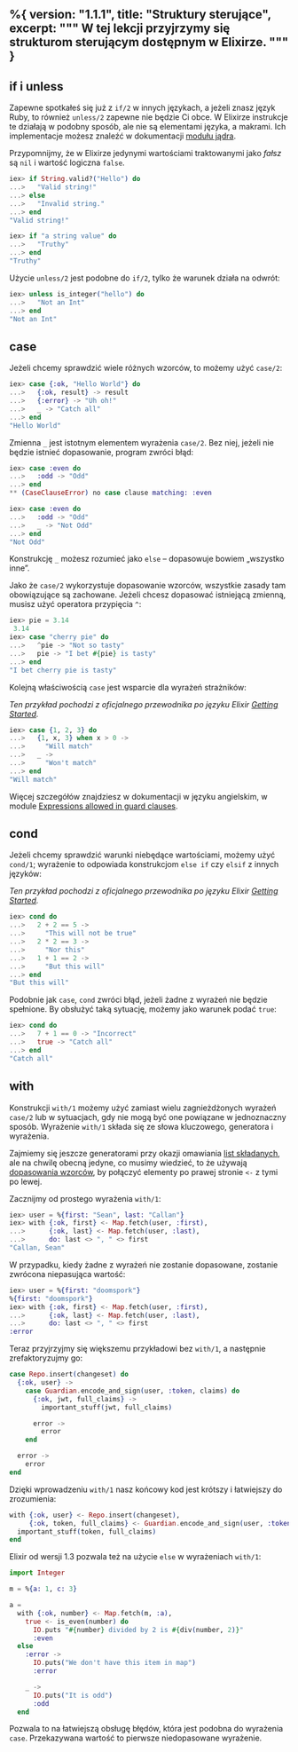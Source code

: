 %{
  version: "1.1.1",
  title: "Struktury sterujące",
  excerpt: """
  W tej lekcji przyjrzymy się strukturom sterującym dostępnym w Elixirze.
  """
}
---

## if i unless

Zapewne spotkałeś się już z `if/2` w innych językach, a jeżeli znasz język Ruby, to również `unless/2` zapewne nie będzie Ci obce.
W Elixirze instrukcje te działają w podobny sposób, ale nie są elementami języka, a makrami. Ich implementacje możesz znaleźć w dokumentacji [modułu jądra](https://hexdocs.pm/elixir/Kernel.html).

Przypomnijmy, że w Elixirze jedynymi wartościami traktowanymi jako _fałsz_ są `nil` i wartość logiczna `false`.

```elixir
iex> if String.valid?("Hello") do
...>   "Valid string!"
...> else
...>   "Invalid string."
...> end
"Valid string!"

iex> if "a string value" do
...>   "Truthy"
...> end
"Truthy"
```

Użycie `unless/2` jest podobne do `if/2`, tylko że warunek działa na odwrót:

```elixir
iex> unless is_integer("hello") do
...>   "Not an Int"
...> end
"Not an Int"
```

## case

Jeżeli chcemy sprawdzić wiele różnych wzorców, to możemy użyć `case/2`:

```elixir
iex> case {:ok, "Hello World"} do
...>   {:ok, result} -> result
...>   {:error} -> "Uh oh!"
...>   _ -> "Catch all"
...> end
"Hello World"
```

Zmienna `_` jest istotnym elementem wyrażenia `case/2`. Bez niej, jeżeli nie będzie istnieć dopasowanie, program zwróci błąd:

```elixir
iex> case :even do
...>   :odd -> "Odd"
...> end
** (CaseClauseError) no case clause matching: :even

iex> case :even do
...>   :odd -> "Odd"
...>   _ -> "Not Odd"
...> end
"Not Odd"
```

Konstrukcję `_` możesz rozumieć jako `else` – dopasowuje bowiem „wszystko inne”.

Jako że `case/2` wykorzystuje dopasowanie wzorców, wszystkie zasady tam obowiązujące są zachowane.
Jeżeli chcesz dopasować istniejącą zmienną, musisz użyć operatora przypięcia `^`:

```elixir
iex> pie = 3.14 
 3.14
iex> case "cherry pie" do
...>   ^pie -> "Not so tasty"
...>   pie -> "I bet #{pie} is tasty"
...> end
"I bet cherry pie is tasty"
```

Kolejną właściwością `case` jest wsparcie dla wyrażeń strażników:

_Ten przykład pochodzi z oficjalnego przewodnika po języku Elixir [Getting Started](http://elixir-lang.org/getting-started/case-cond-and-if.html#case)._

```elixir
iex> case {1, 2, 3} do
...>   {1, x, 3} when x > 0 ->
...>     "Will match"
...>   _ ->
...>     "Won't match"
...> end
"Will match"
```

Więcej szczegółów znajdziesz w dokumentacji w języku angielskim, w module [Expressions allowed in guard clauses](https://hexdocs.pm/elixir/guards.html#list-of-allowed-expressions).

## cond

Jeżeli chcemy sprawdzić warunki niebędące wartościami, możemy użyć `cond/1`; wyrażenie to odpowiada konstrukcjom `else if` czy `elsif` z innych języków:

_Ten przykład pochodzi z oficjalnego przewodnika po języku Elixir [Getting Started](http://elixir-lang.org/getting-started/case-cond-and-if.html#cond)._

```elixir
iex> cond do
...>   2 + 2 == 5 ->
...>     "This will not be true"
...>   2 * 2 == 3 ->
...>     "Nor this"
...>   1 + 1 == 2 ->
...>     "But this will"
...> end
"But this will"
```

Podobnie jak `case`, `cond` zwróci błąd, jeżeli żadne z wyrażeń nie będzie spełnione. By obsłużyć taką sytuację, możemy jako warunek podać `true`:

```elixir
iex> cond do
...>   7 + 1 == 0 -> "Incorrect"
...>   true -> "Catch all"
...> end
"Catch all"
```

## with

Konstrukcji `with/1` możemy użyć zamiast wielu zagnieżdżonych wyrażeń `case/2` lub w sytuacjach, gdy nie mogą być one powiązane w jednoznaczny sposób. Wyrażenie `with/1` składa się ze słowa kluczowego, generatora i wyrażenia.

Zajmiemy się jeszcze generatorami przy okazji omawiania [list składanych](/pl/lessons/basics/comprehensions), ale na chwilę obecną jedyne, co musimy wiedzieć, to że używają [dopasowania wzorców](/pl/lessons/basics/pattern_matching), by połączyć elementy po prawej stronie `<-` z tymi po lewej.

Zacznijmy od prostego wyrażenia `with/1`:

```elixir
iex> user = %{first: "Sean", last: "Callan"}
iex> with {:ok, first} <- Map.fetch(user, :first),
...>      {:ok, last} <- Map.fetch(user, :last),
...>      do: last <> ", " <> first
"Callan, Sean"
```

W przypadku, kiedy żadne z wyrażeń nie zostanie dopasowane, zostanie zwrócona niepasująca wartość:

```elixir
iex> user = %{first: "doomspork"}
%{first: "doomspork"}
iex> with {:ok, first} <- Map.fetch(user, :first),
...>      {:ok, last} <- Map.fetch(user, :last),
...>      do: last <> ", " <> first
:error
```

Teraz przyjrzyjmy się większemu przykładowi bez `with/1`, a następnie zrefaktoryzujmy go:

```elixir
case Repo.insert(changeset) do
  {:ok, user} ->
    case Guardian.encode_and_sign(user, :token, claims) do
      {:ok, jwt, full_claims} ->
        important_stuff(jwt, full_claims)

      error ->
        error
    end

  error ->
    error
end
```

Dzięki wprowadzeniu `with/1` nasz końcowy kod jest krótszy i łatwiejszy do zrozumienia:

```elixir
with {:ok, user} <- Repo.insert(changeset),
     {:ok, token, full_claims} <- Guardian.encode_and_sign(user, :token, claims) do
  important_stuff(token, full_claims)
end
```

Elixir od wersji 1.3 pozwala też na użycie `else` w wyrażeniach `with/1`:

```elixir
import Integer

m = %{a: 1, c: 3}

a =
  with {:ok, number} <- Map.fetch(m, :a),
    true <- is_even(number) do
      IO.puts "#{number} divided by 2 is #{div(number, 2)}"
      :even
  else
    :error ->
      IO.puts("We don't have this item in map")
      :error

    _ ->
      IO.puts("It is odd")
      :odd
  end
```

Pozwala to na łatwiejszą obsługę błędów, która jest podobna do wyrażenia `case`.
Przekazywana wartość to pierwsze niedopasowane wyrażenie.
